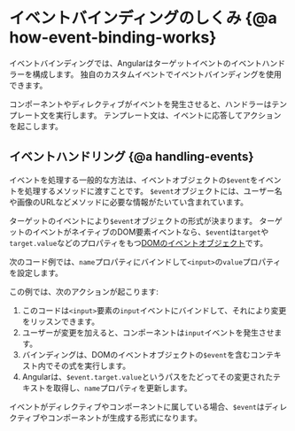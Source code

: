 
# イベントバインディングのしくみ {@a how-event-binding-works}

イベントバインディングでは、Angularはターゲットイベントのイベントハンドラーを構成します。
独自のカスタムイベントでイベントバインディングを使用できます。

コンポーネントやディレクティブがイベントを発生させると、ハンドラーはテンプレート文を実行します。
テンプレート文は、イベントに応答してアクションを起こします。

## イベントハンドリング {@a handling-events}

イベントを処理する一般的な方法は、イベントオブジェクトの`$event`をイベントを処理するメソッドに渡すことです。
`$event`オブジェクトには、ユーザー名や画像のURLなどメソッドに必要な情報がたいてい含まれています。

ターゲットのイベントにより`$event`オブジェクトの形式が決まります。
ターゲットのイベントがネイティブのDOM要素イベントなら、`$event`は`target`や`target.value`などのプロパティをもつ[DOMのイベントオブジェクト](https://developer.mozilla.org/en-US/docs/Web/Events)です。

次のコード例では、`name`プロパティにバインドして`<input>`の`value`プロパティを設定します。


<code-example path="event-binding/src/app/app.component.html" region="event-binding-3" header="src/app/app.component.html"></code-example>

この例では、次のアクションが起こります:

1. このコードは`<input>`要素の`input`イベントにバインドして、それにより変更をリッスンできます。
1. ユーザーが変更を加えると、コンポーネントは`input`イベントを発生させます。
1. バインディングは、DOMのイベントオブジェクトの`$event`を含むコンテキスト内でその式を実行します。
1. Angularは、`$event.target.value`というパスをたどってその変更されたテキストを取得し、`name`プロパティを更新します。

イベントがディレクティブやコンポーネントに属している場合、`$event`はディレクティブやコンポーネントが生成する形式になります。
